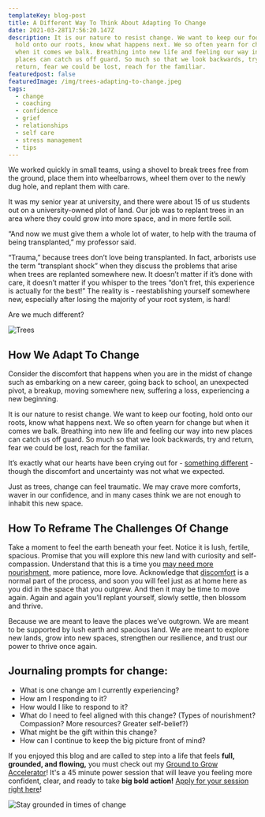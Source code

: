```yaml
---
templateKey: blog-post
title: A Different Way To Think About Adapting To Change
date: 2021-03-28T17:56:20.147Z
description: It is our nature to resist change. We want to keep our footing,
  hold onto our roots, know what happens next. We so often yearn for change but
  when it comes we balk. Breathing into new life and feeling our way into new
  places can catch us off guard. So much so that we look backwards, try and
  return, fear we could be lost, reach for the familiar.
featuredpost: false
featuredImage: /img/trees-adapting-to-change.jpeg
tags:
  - change
  - coaching
  - confidence
  - grief
  - relationships
  - self care
  - stress management
  - tips
---
```

We worked quickly in small teams, using a shovel to break trees free from the ground, place them into wheelbarrows, wheel them over to the newly dug hole, and replant them with care. 

It was my senior year at university, and there were about 15 of us students out on a university-owned plot of land. Our job was to replant trees in an area where they could grow into more space, and in more fertile soil. 

“And now we must give them a whole lot of water, to help with the trauma of being transplanted,” my professor said.



“Trauma,” because trees don’t love being transplanted. In fact, arborists use the term “transplant shock” when they discuss the problems that arise when trees are replanted somewhere new. It doesn’t matter if it’s done with care, it doesn’t matter if you whisper to the trees “don’t fret, this experience is actually for the best!” The reality is - reestablishing yourself somewhere new, especially after losing the majority of your root system, is hard!



Are we much different?

![Trees ](/img/trees-adapting-to-change.jpeg "Trees adapting to change")

## How We Adapt To Change

Consider the discomfort that happens when you are in the midst of change such as embarking on a new career, going back to school, an unexpected pivot, a breakup, moving somewhere new, suffering a loss, experiencing a new beginning.  



It is our nature to resist change. We want to keep our footing, hold onto our roots, know what happens next. We so often yearn for change but when it comes we balk. Breathing into new life and feeling our way into new places can catch us off guard. So much so that we look backwards, try and return, fear we could be lost, reach for the familiar.



It’s exactly what our hearts have been crying out for - [something different](https://www.sheilaanne.com/writing-desk/2021-02-25-10-questions-to-help-you-find-whats-next-in-your-life/) - though the discomfort and uncertainty was not what we expected. 



Just as trees, change can feel traumatic. We may crave more comforts, waver in our confidence, and in many cases think we are not enough to inhabit this new space.



## How To Reframe The Challenges Of Change

Take a moment to feel the earth beneath your feet. Notice it is lush, fertile, spacious. Promise that you will explore this new land with curiosity and self-compassion. Understand that this is a time you [may need more nourishment](https://www.sheilaanne.com/writing-desk/2020-11-10-5-steps-to-support-your-well-being/), more patience, more love. Acknowledge that [discomfort](https://www.sheilaanne.com/writing-desk/2021-01-07-how-to-move-through-a-negative-emotion-in-5-steps/) is a normal part of the process, and soon you will feel just as at home here as you did in the space that you outgrew. And then it may be time to move again. Again and again you’ll replant yourself, slowly settle, then blossom and thrive.



Because we are meant to leave the places we’ve outgrown. We are meant to be supported by lush earth and spacious land. We are meant to explore new lands, grow into new spaces, strengthen our resilience, and trust our power to thrive once again.

## Journaling prompts for change:

* What is one change am I currently experiencing?
* How am I responding to it?
* How would I like to respond to it?
* What do I need to feel aligned with this change? (Types of nourishment? Compassion? More resources? Greater self-belief?)
* What might be the gift within this change?
* How can I continue to keep the big picture front of mind?

If you enjoyed this blog and are called to step into a life that feels **full, grounded, and flowing,** you must check out my [Ground to Grow Accelerator](https://www.sheilaanne.com/working-together/#ground-to-grow)! It's a 45 minute power session that will leave you feeling more confident, clear, and ready to take **big bold action!** [Apply for your session right here](https://www.sheilaanne.com/book/ground-to-grow/)!

![Stay grounded in times of change](/img/bloom-where-you-are-planted-change.jpeg "Stay grounded in times of change")